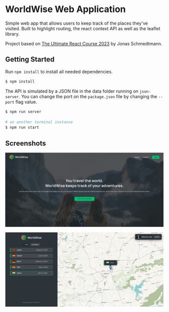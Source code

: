 # WorldWise Web Application

Simple web app that allows users to keep track of the places they've visited. Built to highlight routing, the react context API as well as the leaflet library.

Project based on [The Ultimate React Course 2023](https://www.udemy.com/course/the-ultimate-react-course/) by Jonas Schmedtmann.

## Getting Started

Run `npm install` to install all needed dependencies.

```bash
$ npm install
```

The API is simulated by a JSON file in the data folder running on `json-server`. You can change the port on the `package.json` file by changing the `--port` flag value.

```bash
$ npm run server

# on another terminal instance
$ npm run start
```

## Screenshots

![Homepage](https://github.com/ffllyygod/World-Wise/blob/main/screenshot/Screenshot%20from%202024-04-27%2008-43-23.png)

![Application](https://github.com/ffllyygod/World-Wise/blob/main/screenshot/Screenshot%20from%202024-04-27%2008-44-53.png)

